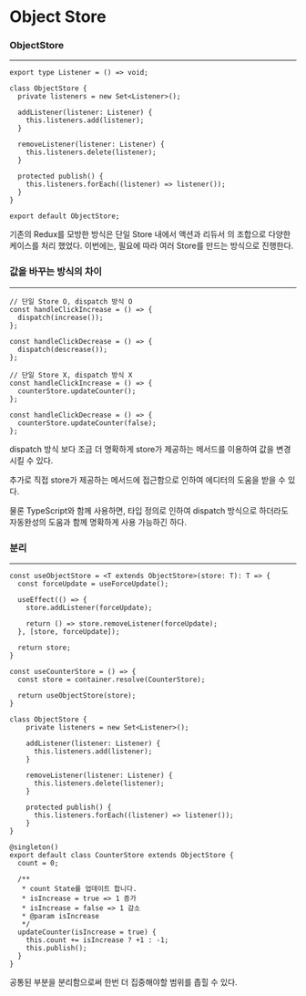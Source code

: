 # Object Store

### ObjectStore

***

```tsx
export type Listener = () => void;

class ObjectStore {
  private listeners = new Set<Listener>();

  addListener(listener: Listener) {
    this.listeners.add(listener);
  }

  removeListener(listener: Listener) {
    this.listeners.delete(listener);
  }

  protected publish() {
    this.listeners.forEach((listener) => listener());
  }
}

export default ObjectStore;
```

기존의 Redux를 모방한 방식은 단일 Store 내에서 액션과 리듀서 의 조합으로 다양한 케이스를 처리 했었다. 이번에는, 필요에 따라 여러 Store를 만드는 방식으로 진행한다.

### 값을 바꾸는 방식의 차이

***

```tsx
// 단일 Store O, dispatch 방식 O
const handleClickIncrease = () => {
  dispatch(increase());
};

const handleClickDecrease = () => {
  dispatch(descrease());
};

// 단일 Store X, dispatch 방식 X
const handleClickIncrease = () => {
  counterStore.updateCounter();
};

const handleClickDecrease = () => {
  counterStore.updateCounter(false);
};
```

dispatch 방식 보다 조금 더 명확하게 store가 제공하는 메서드를 이용하여 값을 변경 시킬 수 있다.

추가로 직접 store가 제공하는 메서드에 접근함으로 인하여 에디터의 도움을 받을 수 있다.

물론 TypeScript와 함께 사용하면, 타입 정의로 인하여 dispatch 방식으로 하더라도 자동완성의 도움과 함께 명확하게 사용 가능하긴 하다.

### 분리

***

```tsx
const useObjectStore = <T extends ObjectStore>(store: T): T => {
  const forceUpdate = useForceUpdate();

  useEffect(() => {
    store.addListener(forceUpdate);

    return () => store.removeListener(forceUpdate);
  }, [store, forceUpdate]);

  return store;
}

const useCounterStore = () => {
  const store = container.resolve(CounterStore);

  return useObjectStore(store);
}
```

```tsx
class ObjectStore {
	private listeners = new Set<Listener>();
	
	addListener(listener: Listener) {
	  this.listeners.add(listener);
	}
	
	removeListener(listener: Listener) {
	  this.listeners.delete(listener);
	}
	
	protected publish() {
	  this.listeners.forEach((listener) => listener());
	}
}

@singleton()
export default class CounterStore extends ObjectStore {
  count = 0;
  
  /**
   * count State를 업데이트 합니다.
   * isIncrease = true => 1 증가
   * isIncrease = false => 1 감소
   * @param isIncrease 
   */
  updateCounter(isIncrease = true) {
    this.count += isIncrease ? +1 : -1;
    this.publish();
  }  
}
```

공통된 부분을 분리함으로써 한번 더 집중해야할 범위를 좁힐 수 있다.
